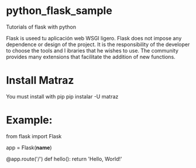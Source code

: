 # python_flask_sample
  Tutorials of flask with python

  Flask is useed tu aplicación web WSGI ligero.
  Flask does not impose any dependence or design of the project. It is the responsibility of the developer to choose the tools and l    	  ibraries that he wishes to use. The community provides many extensions that facilitate the addition of new functions.
  

# Install Matraz

  You must install with pip 
		pip instalar -U matraz
    
# Example:
  from flask import Flask

  app = Flask(__name__)

  @app.route('/')
  def hello():
      return 'Hello, World!'
